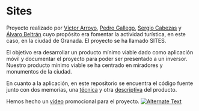 # Sites

Proyecto realizado por [Víctor Arroyo], [Pedro Gallego], [Sergio Cabezas] y [Álvaro Beltrán] cuyo propósito era fomentar la actividad turística, en este caso, en la ciudad de Granada. 
El proyecto se ha llamado SITES.

El objetivo era desarrollar un producto mínimo viable dado como aplicación móvil y documentar el proyecto para poder ser presentado a un inversor. Nuestro producto mínimo 
viable se ha centrado en miradores y monumentos de la ciudad.

En cuanto a la aplicación, en este repositorio se encuentra el código fuente junto con dos memorias, una [técnica] y otra [descriptiva] del producto.

Hemos hecho un [vídeo] promocional para el proyecto.
[![Alternate Text]({image-url})]({https://www.youtube.com/watch?v=cSc145gMjO4&ab_channel=PedroGallego} "SITES")


[vídeo]: https://www.youtube.com/watch?v=cSc145gMjO4&ab_channel=PedroGallego
[técnica]: https://github.com/drumalv/Sites/blob/master/MemoriaTecnicaNPI.pdf
[descriptiva]: https://github.com/drumalv/Sites/blob/master/MemoriaDescriptivaNPI.pdf

[Víctor Arroyo]: https://github.com/victory06
[Sergio Cabezas]: https://github.com/sergiocgdl
[Pedro Gallego]: https://github.com/pedrogallegolpz
[Álvaro Beltrán]: https://github.com/drumalv
